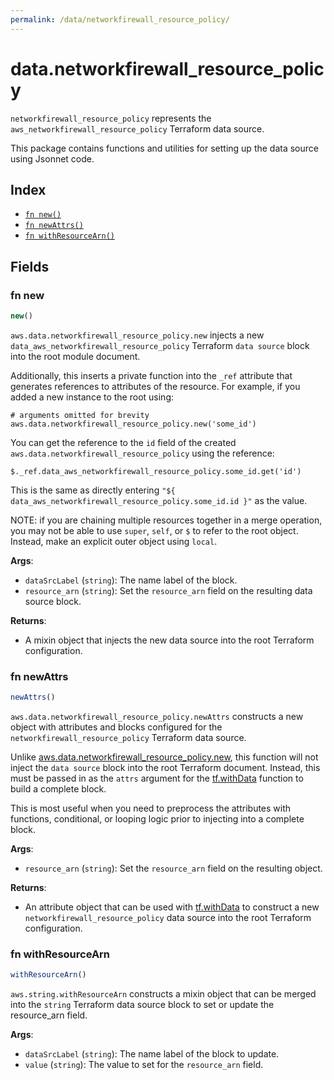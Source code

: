 ```yaml
---
permalink: /data/networkfirewall_resource_policy/
---
```


# data.networkfirewall_resource_policy

`networkfirewall_resource_policy` represents the `aws_networkfirewall_resource_policy` Terraform data source.



This package contains functions and utilities for setting up the data source using Jsonnet code.


## Index

* [`fn new()`](#fn-new)
* [`fn newAttrs()`](#fn-newattrs)
* [`fn withResourceArn()`](#fn-withresourcearn)

## Fields

### fn new

```ts
new()
```


`aws.data.networkfirewall_resource_policy.new` injects a new `data_aws_networkfirewall_resource_policy` Terraform `data source`
block into the root module document.

Additionally, this inserts a private function into the `_ref` attribute that generates references to attributes of the
resource. For example, if you added a new instance to the root using:

    # arguments omitted for brevity
    aws.data.networkfirewall_resource_policy.new('some_id')

You can get the reference to the `id` field of the created `aws.data.networkfirewall_resource_policy` using the reference:

    $._ref.data_aws_networkfirewall_resource_policy.some_id.get('id')

This is the same as directly entering `"${ data_aws_networkfirewall_resource_policy.some_id.id }"` as the value.

NOTE: if you are chaining multiple resources together in a merge operation, you may not be able to use `super`, `self`,
or `$` to refer to the root object. Instead, make an explicit outer object using `local`.

**Args**:
  - `dataSrcLabel` (`string`): The name label of the block.
  - `resource_arn` (`string`): Set the `resource_arn` field on the resulting data source block.

**Returns**:
- A mixin object that injects the new data source into the root Terraform configuration.


### fn newAttrs

```ts
newAttrs()
```


`aws.data.networkfirewall_resource_policy.newAttrs` constructs a new object with attributes and blocks configured for the `networkfirewall_resource_policy`
Terraform data source.

Unlike [aws.data.networkfirewall_resource_policy.new](#fn-new), this function will not inject the `data source`
block into the root Terraform document. Instead, this must be passed in as the `attrs` argument for the
[tf.withData](https://github.com/tf-libsonnet/core/tree/main/docs#fn-withdata) function to build a complete block.

This is most useful when you need to preprocess the attributes with functions, conditional, or looping logic prior to
injecting into a complete block.

**Args**:
  - `resource_arn` (`string`): Set the `resource_arn` field on the resulting object.

**Returns**:
  - An attribute object that can be used with [tf.withData](https://github.com/tf-libsonnet/core/tree/main/docs#fn-withdata) to construct a new `networkfirewall_resource_policy` data source into the root Terraform configuration.


### fn withResourceArn

```ts
withResourceArn()
```

`aws.string.withResourceArn` constructs a mixin object that can be merged into the `string`
Terraform data source block to set or update the resource_arn field.



**Args**:
  - `dataSrcLabel` (`string`): The name label of the block to update.
  - `value` (`string`): The value to set for the `resource_arn` field.
